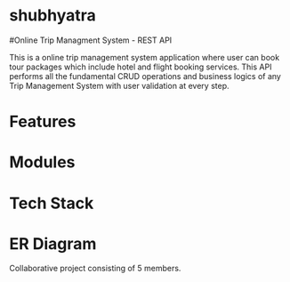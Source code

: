 # shubhyatra

#Online Trip Managment System - REST API

This is a online trip management system application where user can book tour packages which include hotel and flight booking services.
This API performs all the fundamental CRUD operations and business logics of any Trip Management System with user validation at every step.


# Features

# Modules

# Tech Stack

# ER Diagram 



Collaborative project consisting of 5 members.
